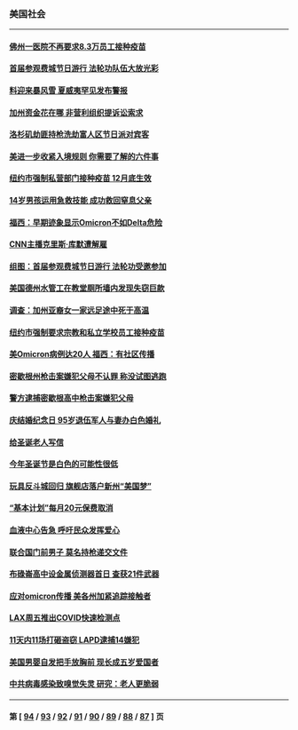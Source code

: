 ### 美国社会
---
#### [佛州一医院不再要求8.3万员工接种疫苗](../../pages/ncid1078160/n13421653.md) 
#### [首届参观费城节日游行 法轮功队伍大放光彩](../../pages/ncid1078160/n13421270.md) 
#### [料迎来暴风雪 夏威夷罕见发布警报](../../pages/ncid1078160/n13420611.md) 
#### [加州资金花在哪 非营利组织提诉讼索求](../../pages/ncid1078160/n13420761.md) 
#### [洛杉矶劫匪持枪洗劫富人区节日派对宾客](../../pages/ncid1078160/n13420603.md) 
#### [美进一步收紧入境规则 你需要了解的六件事](../../pages/ncid1078160/n13420327.md) 
#### [纽约市强制私营部门接种疫苗 12月底生效](../../pages/ncid1078160/n13420156.md) 
#### [14岁男孩运用急救技能 成功救回窒息父亲](../../pages/ncid1078160/n13418963.md) 
#### [福西：早期迹象显示Omicron不如Delta危险](../../pages/ncid1078160/n13418659.md) 
#### [CNN主播克里斯‧库默遭解雇](../../pages/ncid1078160/n13418439.md) 
#### [组图：首届参观费城节日游行 法轮功受邀参加](../../pages/ncid1078160/n13417588.md) 
#### [美国德州水管工在教堂厕所墙内发现失窃巨款](../../pages/ncid1078160/n13417486.md) 
#### [调查：加州亚裔女一家远足途中死于高温](../../pages/ncid1078160/n13417473.md) 
#### [纽约市强制要求宗教和私立学校员工接种疫苗](../../pages/ncid1078160/n13417440.md) 
#### [美Omicron病例达20人 福西：有社区传播](../../pages/ncid1078160/n13417266.md) 
#### [密歇根州枪击案嫌犯父母不认罪 称没试图逃跑](../../pages/ncid1078160/n13417046.md) 
#### [警方逮捕密歇根高中枪击案嫌犯父母](../../pages/ncid1078160/n13416194.md) 
#### [庆结婚纪念日 95岁退伍军人与妻办白色婚礼](../../pages/ncid1078160/n13416171.md) 
#### [给圣诞老人写信](../../pages/ncid1078160/n13416442.md) 
#### [今年圣诞节是白色的可能性很低](../../pages/ncid1078160/n13416302.md) 
#### [玩具反斗城回归 旗舰店落户新州“美国梦”](../../pages/ncid1078160/n13416295.md) 
#### [“基本计划”每月20元保费取消](../../pages/ncid1078160/n13416378.md) 
#### [血液中心告急 呼吁民众发挥爱心](../../pages/ncid1078160/n13416310.md) 
#### [联合国门前男子 莫名持枪递交文件](../../pages/ncid1078160/n13416321.md) 
#### [布碌崙高中设金属侦测器首日 查获21件武器](../../pages/ncid1078160/n13416324.md) 
#### [应对omicron传播 美各州加紧追踪接触者](../../pages/ncid1078160/n13416004.md) 
#### [LAX周五推出COVID快速检测点](../../pages/ncid1078160/n13415966.md) 
#### [11天内11场打砸盗窃 LAPD逮捕14嫌犯](../../pages/ncid1078160/n13415899.md) 
#### [美国男婴自发把手放胸前 现长成五岁爱国者](../../pages/ncid1078160/n13413996.md) 
#### [中共病毒感染致嗅觉失灵 研究：老人更脆弱](../../pages/ncid1078160/n13414444.md) 

---
#### 第 [ [94](./94.md) / [93](./93.md) / [92](./92.md) / [91](./91.md) / [90](./90.md) / [89](./89.md) / [88](./88.md) / [87](./87.md) ] 页
